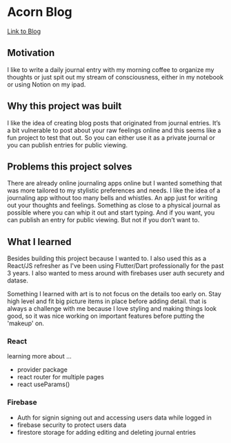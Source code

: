 # Acorn Blog

[Link to Blog](http://joshuaachorn.com/acorn-blog)

## Motivation

I like to write a daily journal entry with my morning coffee to organize my thoughts or just spit out my stream of consciousness, either in my notebook or using Notion on my ipad.

## Why this project was built

I like the idea of creating blog posts that originated from journal entries. It’s a bit vulnerable to post about your raw feelings online and this seems like a fun project to test that out. So you can either use it as a private journal or you can publish entries for public viewing.

## Problems this project solves

There are already online journaling apps online but I wanted something that was more tailored to my stylistic preferences and needs. I like the idea of a journaling app without too many bells and whistles. An app just for writing out your thoughts and feelings. Something as close to a physical journal as possible where you can whip it out and start typing. And if you want, you can publish an entry for public viewing. But not if you don’t want to.

## What I learned

Besides building this project because I wanted to. I also used this as a React/JS refresher as I've been using Flutter/Dart professionally for the past 3 years.
I also wanted to mess around with firebases user auth securety and datase.

Something I learned with art is to not focus on the details too early on. Stay high level and fit big picture items in place before adding detail. that is always a challenge with me because I love styling and making things look good, so it was nice working on important features before putting the 'makeup' on.

### React

learning more about ...

- provider package
- react router for multiple pages
- react useParams()

### Firebase

- Auth for signin signing out and accessing users data while logged in
- firebase security to protect users data
- firestore storage for adding editing and deleting journal entries
